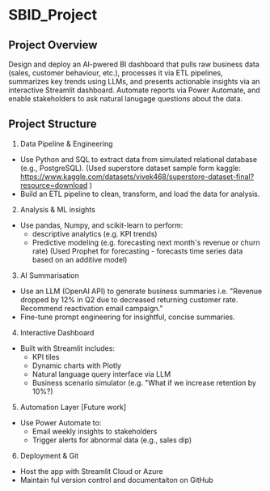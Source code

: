 # SBID_Project


## Project Overview

Design and deploy an AI-pwered BI dashboard that pulls raw business data (sales, customer behaviour, etc.), processes it via ETL pipelines, summarizes key trends using LLMs, and presents actionable insights via an interactive Streamlit dashboard. Automate reports via Power Automate, and enable stakeholders to ask natural lanugage questions about the data.

## Project Structure

1. Data Pipeline & Engineering 

* Use Python and SQL to extract data from simulated relational database (e.g., PostgreSQL).
(Used superstore dataset sample form kaggle: https://www.kaggle.com/datasets/vivek468/superstore-dataset-final?resource=download )
* Build an ETL pipeline to clean, transform, and load the data for analysis.

2. Analysis & ML insights

* Use pandas, Numpy, and scikit-learn to perform:
	* descriptive analytics (e.g. KPI trends)
	* Predictive modeling (e.g. forecasting next month's revenue or churn rate) 
(Used Prophet for forecasting - forecasts time series data based on an additive model)

3. AI Summarisation 

* Use an LLM (OpenAI API) to generate business summaries i.e.
	"Revenue dropped by 12% in Q2 due to decreased returning customer rate. Recommend 
	reactivation email campaign."
* Fine-tune prompt engineering for insightful, concise summaries.

4. Interactive Dashboard

* Built with Streamlit includes:
	* KPI tiles
	* Dynamic charts with Plotly
	* Natural language query interface via LLM
	* Business scenario simulator (e.g. "What if we increase retention by 10%?)

5. Automation Layer [Future work]

* Use Power Automate to:
	* Email weekly insights to stakeholders
	* Trigger alerts for abnormal data (e.g., sales dip)

6. Deployment & Git

* Host the app with Streamlit Cloud or Azure
* Maintain ful version control and documentaiton on GitHub
